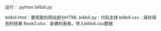 运行： python bilibili.py

bilibili.html：要爬取的网站部分HTML
bilibili.py：代码主体
bilibili.csv：保存得到的结果
Book3.xlsx：新建的表格，导入bilibili.csv数据